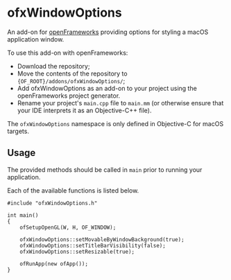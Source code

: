 # ofxWindowOptions

An add-on for [openFrameworks](https://github.com/openframeworks/openFrameworks) providing options for styling a macOS application window.

To use this add-on with openFrameworks:
  - Download the repository;
  - Move the contents of the repository to `{OF_ROOT}/addons/ofxWindowOptions/`;
  - Add ofxWindowOptions as an add-on to your project using the openFrameworks project generator.
  - Rename your project's `main.cpp` file to `main.mm` (or otherwise ensure that your IDE interprets it as an Objective-C++ file).

The `ofxWindowOptions` namespace is only defined in Objective-C for macOS targets.

## Usage

The provided methods should be called in `main` prior to running your application.

Each of the available functions is listed below.

```
#include "ofxWindowOptions.h"

int main()
{
    ofSetupOpenGL(W, H, OF_WINDOW);
    
    ofxWindowOptions::setMovableByWindowBackground(true);
    ofxWindowOptions::setTitleBarVisibility(false);
    ofxWindowOptions::setResizable(true);
    
    ofRunApp(new ofApp());
}
```
